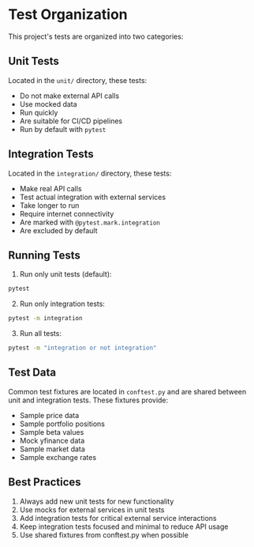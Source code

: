 # Test Organization

This project's tests are organized into two categories:

## Unit Tests

Located in the `unit/` directory, these tests:
- Do not make external API calls
- Use mocked data
- Run quickly
- Are suitable for CI/CD pipelines
- Run by default with `pytest`

## Integration Tests

Located in the `integration/` directory, these tests:
- Make real API calls
- Test actual integration with external services
- Take longer to run
- Require internet connectivity
- Are marked with `@pytest.mark.integration`
- Are excluded by default

## Running Tests

1. Run only unit tests (default):
```bash
pytest
```

2. Run only integration tests:
```bash
pytest -m integration
```

3. Run all tests:
```bash
pytest -m "integration or not integration"
```

## Test Data

Common test fixtures are located in `conftest.py` and are shared between unit and integration tests. These fixtures provide:
- Sample price data
- Sample portfolio positions
- Sample beta values
- Mock yfinance data
- Sample market data
- Sample exchange rates

## Best Practices

1. Always add new unit tests for new functionality
2. Use mocks for external services in unit tests
3. Add integration tests for critical external service interactions
4. Keep integration tests focused and minimal to reduce API usage
5. Use shared fixtures from conftest.py when possible 